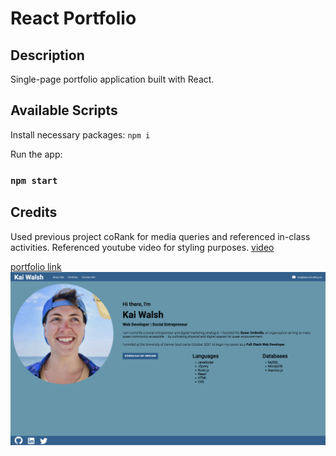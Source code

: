 # React Portfolio

## Description
Single-page portfolio application built with React.


## Available Scripts

Install necessary packages:
`npm i`

Run the app:

### `npm start`

## Credits
Used previous project coRank for media queries and referenced in-class activities. Referenced youtube video for styling purposes.
[video](https://www.youtube.com/watch?v=7WwtzsSHdpI)

[portfolio link]()
![portfolio](./public/assets/reactPortfolio.png)